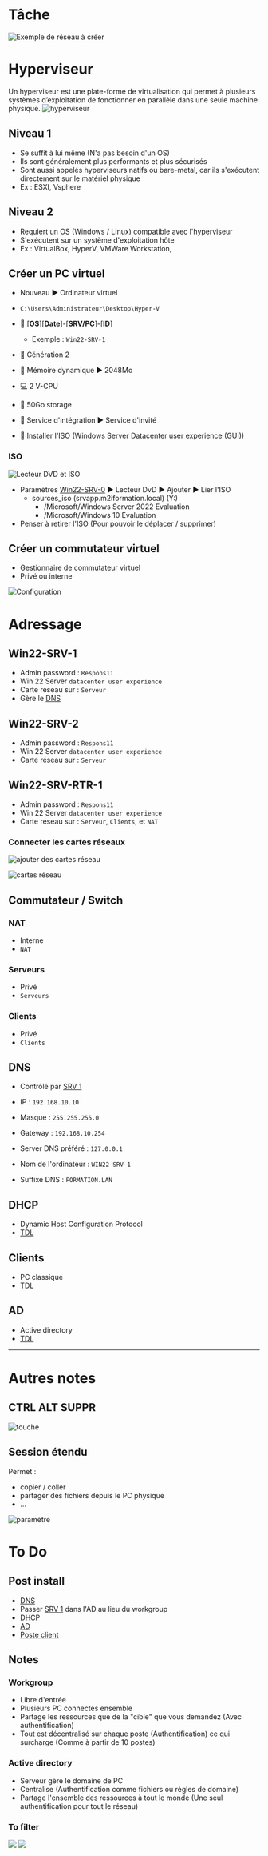 # Tâche
![Exemple de réseau à créer](https://github.com/Altherneum/.github/blob/main/note/assets/MicrosoftTeams-image.png?raw=true)

# Hyperviseur
Un hyperviseur est une plate-forme de virtualisation qui permet à plusieurs systèmes d’exploitation de fonctionner en parallèle dans une seule machine physique.
![hyperviseur](https://github.com/Altherneum/.github/blob/main/note/assets/hyperviseur-type-1-et-2.png?raw=true)

## Niveau 1
- Se suffit à lui même (N'a pas besoin d'un OS)
- Ils sont généralement plus performants et plus sécurisés 
- Sont aussi appelés hyperviseurs natifs ou bare-metal, car ils s'exécutent directement sur le matériel physique
- Ex : ESXI, Vsphere

## Niveau 2
- Requiert un OS (Windows / Linux) compatible avec l'hyperviseur
- S'exécutent sur un système d'exploitation hôte
- Ex : VirtualBox, HyperV, VMWare Workstation, 

## Créer un PC virtuel
- Nouveau ▶ Ordinateur virtuel

- `C:\Users\Administrateur\Desktop\Hyper-V`
- 📜 [**OS**][**Date**]-[**SRV/PC**]-[**ID**]
  - Exemple : `Win22-SRV-1`
- 👴 Génération 2
- 🧠 Mémoire dynamique ▶ 2048Mo
- 💻 2 V-CPU
- 📂 50Go storage
- 💾 Service d'intégration ▶ Service d'invité
- 💽 Installer l'ISO (Windows Server Datacenter user experience (GUI))

### ISO
![Lecteur DVD et ISO](https://github.com/Altherneum/.github/blob/main/note/assets/chrome_TWnWBAwE7M.png?raw=true)
- Paramètres [Win22-SRV-0](#Win22-SRV-0) ▶ Lecteur DvD ▶ Ajouter ▶ Lier l'ISO
  - sources_iso (srvapp.m2iformation.local) (Y:\)
    - /Microsoft/Windows Server 2022 Evaluation
    - /Microsoft/Windows 10 Evaluation
- Penser à retirer l'ISO (Pour pouvoir le déplacer / supprimer)

## Créer un commutateur virtuel
- Gestionnaire de commutateur virtuel
- Privé ou interne

![Configuration](https://github.com/Altherneum/.github/blob/main/note/assets/chrome_ViSv9fGoJe.png?raw=true)

# Adressage
## Win22-SRV-1
- Admin password : `Respons11`
- Win 22 Server `datacenter user experience`
- Carte réseau sur : `Serveur`
- Gère le [DNS](#DNS)

## Win22-SRV-2
- Admin password : `Respons11`
- Win 22 Server `datacenter user experience`
- Carte réseau sur : `Serveur`

## Win22-SRV-RTR-1
- Admin password : `Respons11`
- Win 22 Server `datacenter user experience`
- Carte réseau sur : `Serveur`, `Clients`, et `NAT`

### Connecter les cartes réseaux
![ajouter des cartes réseau](https://github.com/Altherneum/.github/blob/main/note/assets/chrome_QRr4HxxUCH.png?raw=true)

![cartes réseau](https://github.com/Altherneum/.github/blob/main/note/assets/chrome_6iWU7wUKqo.png?raw=true)

## Commutateur / Switch
### NAT
- Interne
- `NAT`

### Serveurs
- Privé
- `Serveurs`

### Clients
- Privé
- `Clients`

## DNS
- Contrôlé par [SRV 1](#Win22-SRV-1)

- IP : `192.168.10.10`
- Masque : `255.255.255.0`
- Gateway : `192.168.10.254`
- Server DNS préféré : `127.0.0.1`

- Nom de l'ordinateur : `WIN22-SRV-1`
- Suffixe DNS : `FORMATION.LAN`

## DHCP
- Dynamic Host Configuration Protocol
- [TDL](#to-do)

## Clients
- PC classique
- [TDL](#to-do)

## AD
- Active directory
- [TDL](#to-do)

---

# Autres notes
## CTRL ALT SUPPR
![touche](https://github.com/Altherneum/.github/blob/main/note/assets/chrome_9hxQEdb0vA.png?raw=true)

## Session étendu
Permet :
- copier / coller
- partager des fichiers depuis le PC physique
- ...

![paramètre](https://github.com/Altherneum/.github/blob/main/note/assets/chrome_WhqhXRQbdJ.png?raw=true)

# To Do
## Post install
- ~~[DNS](#DNS)~~
- Passer [SRV 1](#win22-srv-1) dans l'AD au lieu du workgroup
- [DHCP](#DHCP)
- [AD](#AD)
- [Poste client](#Clients)

## Notes
### Workgroup
- Libre d'entrée
- Plusieurs PC connectés ensemble
- Partage les ressources que de la "cible" que vous demandez (Avec authentification)
- Tout est décentralisé sur chaque poste (Authentification) ce qui surcharge (Comme à partir de 10 postes)

### Active directory
- Serveur gère le domaine de PC
- Centralise (Authentification comme fichiers ou règles de domaine)
- Partage l'ensemble des ressources à tout le monde (Une seul authentification pour tout le réseau)

### To filter
![](https://github.com/Altherneum/.github/blob/main/note/assets/chrome_k9aumJnmnC.png?raw=true)
![](https://github.com/Altherneum/.github/blob/main/note/assets/chrome_QPDLeHWTci.png?raw=true)